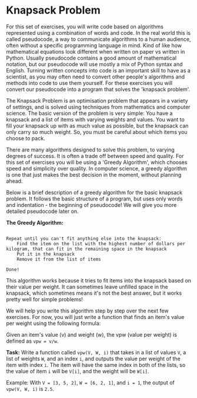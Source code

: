 # Knapsack Problem

For this set of exercises, you will write code based on algorithms represented using a combination of words and code. In the real world this is called pseudocode, a way to communicate algorithms to a human audience, often without a specific programming language in mind. Kind of like how mathematical equations look different when written on paper vs written in Python. Usually pseudocode contains a good amount of mathematical notation, but our pseudocode will use mostly a mix of Python syntax and English. Turning written concepts into code is an important skill to have as a scientist, as you may often need to convert other people's algorithms and methods into code to use them yourself. For these exercises you will convert our pseudocode into a program that solves the 'knapsack problem'.

The Knapsack Problem is an optimisation problem that appears in a variety of settings, and is solved using techniques from mathematics and computer science. The basic version of the problem is very simple: You have a knapsack and a list of items with varying weights and values. You want to fill your knapsack up with as much value as possible, but the knapsack can only carry so much weight. So, you must be careful about which items you choose to pack. 

There are many algorithms designed to solve this problem, to varying degrees of success. It is often a trade off between speed and quality. For this set of exercises you will be using a 'Greedy Algorithm', which chooses speed and simplicity over quality. In computer science, a greedy algorithm is one that just makes the best decision in the moment, without planning ahead.

Below is a brief description of a greedy algorithm for the basic knapsack problem. It follows the basic structure of a program, but uses only words and indentation - the beginning of pseudocode! We will give you more detailed pseudocode later on.

**The Greedy Algorithm:**
```Given a list of items with values in dollars, their corresponding weights in kilograms, and a maximum knapsack weight in kilograms:

Repeat until you can't fit anything else into the knapsack:
    Find the item on the list with the highest number of dollars per kilogram, that can fit in the remaining space in the knapsack
    Put it in the knapsack
    Remove it from the list of items

Done! 

```

This algorithm works because it tries to fit items into the knapsack based on their value per weight. It can sometimes leave unfilled space in the knapsack, which sometimes means it's not the best answer, but it works pretty well for simple problems!

We will help you write this algorithm step by step over the next few exercises. For now, you will just write a function that finds an item's value per weight using the following formula:

Given an item's value (v) and weight (w), the vpw (value per weight) is defined as `vpw = v/w`.  

**Task:** Write a function called `vpw(V, W, i)` that takes in a list of values `V`, a list of weights `W`, and an index `i`, and outputs the value per weight of the item with index `i`. The item will have the same index in both of the lists, so the value of item `i` will be `V[i]`, and the weight will be `W[i]`.

Example: With `V = [3, 5, 2]`, `W = [6, 2, 1]`, and `i = 1`, the output of `vpw(V, W, i)` is `2.5`.
